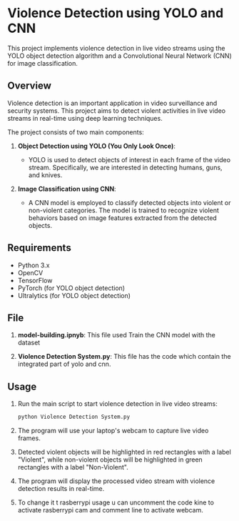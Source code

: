 # Violence Detection using YOLO and CNN

This project implements violence detection in live video streams using the YOLO object detection algorithm and a Convolutional Neural Network (CNN) for image classification.

## Overview

Violence detection is an important application in video surveillance and security systems. This project aims to detect violent activities in live video streams in real-time using deep learning techniques.

The project consists of two main components:

1. **Object Detection using YOLO (You Only Look Once)**:
    - YOLO is used to detect objects of interest in each frame of the video stream. Specifically, we are interested in detecting humans, guns, and knives.

2. **Image Classification using CNN**:
    - A CNN model is employed to classify detected objects into violent or non-violent categories. The model is trained to recognize violent behaviors based on image features extracted from the detected objects.

## Requirements

- Python 3.x
- OpenCV
- TensorFlow
- PyTorch (for YOLO object detection)
- Ultralytics (for YOLO object detection)

## File

1. **model-building.ipnyb**: This file used Train the CNN model with the dataset

2. **Violence Detection System.py**: This file has the code which contain the integrated part of yolo and cnn.


## Usage

1. Run the main script to start violence detection in live video streams:

    ```bash
    python Violence Detection System.py
    ```

2. The program will use your laptop's webcam to capture live video frames.

3. Detected violent objects will be highlighted in red rectangles with a label "Violent", while non-violent objects will be highlighted in green rectangles with a label "Non-Violent".

4. The program will display the processed video stream with violence detection results in real-time.

5. To change it t rasberrypi usage u can uncomment the code kine to activate rasberrypi cam and comment line to activate webcam.

